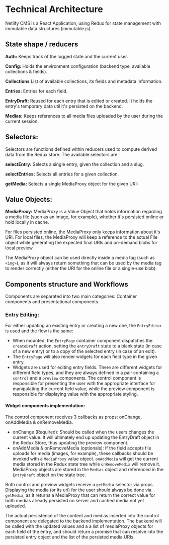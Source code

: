 # Technical Architecture

Netlify CMS is a React Application, using Redux for state management with immutable data structures (immutable.js).

## State shape / reducers
**Auth:** Keeps track of the logged state and the current user.

**Config:** Holds the environment configuration (backend type, available collections & fields).

**Collections** List of available collections, its fields and metadata information.

**Entries:** Entries for each field.

**EntryDraft:** Reused for each entry that is edited or created. It holds the entry's temporary data util it's persisted on the backend.

**Medias:** Keeps references to all media files uploaded by the user during the current session.

## Selectors:
Selectors are functions defined within reducers used to compute derived data from the Redux store. The available selectors are:

**selectEntry:** Selects a single entry, given the collection and a slug.

**selectEntries:** Selects all entries for a given collection.

**getMedia:** Selects a single MediaProxy object for the given URI:

## Value Objects:
**MediaProxy:** MediaProxy is a Value Object that holds information regarding a media file (such as an image, for example), whether it's persisted online or hold locally in cache.

For files persisted online, the MediaProxy only keeps information about it's URI. For local files, the MediaProxy will keep a reference to the actual File object while generating the expected final URIs and on-demand blobs for local preview.

The MediaProxy object can be used directly inside a media tag (such as `<img>`), as it will always return something that can be used by the media tag to render correctly (either the URI for the online file or a single-use blob).

## Components structure and Workflows
Components are separated into two main categories: Container components and presentational components.


### Entry Editing:
For either updating an existing entry or creating a new one, the `EntryEditor` is used and the flow is the same:
- When mounted, the `EntryPage` container component dispatches the `createDraft` action, setting the `entryDraft` state to a blank state (in case of a new entry) or to a copy of the selected entry (in case of an edit).
- The `EntryPage` will also render widgets for each field type in the given entry.
- Widgets are used for editing entry fields. There are different widgets for different field types, and they are always defined in a pair containing a `control` and a `preview` components. The control component is responsible for presenting the user with the appropriate interface for manipulating the current field value, while the preview component is responsible for displaying value with the appropriate styling.

#### Widget components implementation:
The control component receives 3 callbacks as props: onChange, onAddMedia & onRemoveMedia.
  - onChange (Required): Should be called when the users changes the current value. It will ultimately end up updating the EntryDraft object in the Redux Store, thus updating the preview component.
  - onAddMedia & onRemoveMedia (optionals): If the field accepts file uploads for media (images, for example), these callbacks should be invoked with a `MediaProxy` value object. `onAddMedia` will get the current media stored in the Redux state tree while `onRemoveMedia` will remove it. MediaProxy objects are stored in the `Medias` object and referenced in the `EntryDraft` object on the state tree.

Both control and preview widgets receive a `getMedia` selector via props. Displaying the media (or its uri) for the user should always be done via `getMedia`, as it returns a MediaProxy that can return the correct value for both medias already persisted on server and cached media not yet uploaded.

The actual persistence of the content and medias inserted into the control component are delegated to the backend implementation. The backend will be called with the updated values and a a list of mediaProxy objects for each field of the entry, and should return a promise that can resolve into the persisted entry object and the list of the persisted media URIs.
